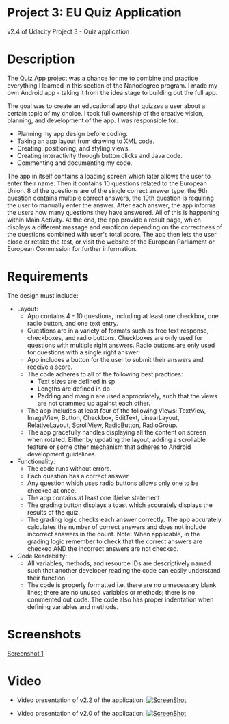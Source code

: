 # Project 3: EU Quiz Application
v2.4 of Udacity Project 3 - Quiz application

# Description
The Quiz App project was a chance for me to combine and practice everything I learned in this section of the Nanodegree program. I made my own Android app - taking it from the idea stage to building out the full app.

The goal was to create an educational app that quizzes a user about a certain topic of my choice. I took full ownership of the creative vision, planning, and development of the app. I was responsible for:
- Planning my app design before coding.
- Taking an app layout from drawing to XML code.
- Creating, positioning, and styling views.
- Creating interactivity through button clicks and Java code.
- Commenting and documenting my code.

The app in itself contains a loading screen which later allows the user to enter their name. Then it contains 10 questions related to the European Union. 8 of the questions are of the single correct answer type, the 9th question contains multiple correct answers, the 10th question is requiring the user to manually enter the answer. After each answer, the app informs the users how many questions they have answered. All of this is happening within Main Activity. At the end, the app provide a result page, which displays a different massage and emoticon depending on the correctness of the questions combined with user's total score. The app then lets the user close or retake the test, or visit the website of the European Parliament or European Commission for further information.

# Requirements
The design must include:
- Layout:
  - App contains 4 - 10 questions, including at least one checkbox, one radio button, and one text entry.
  - Questions are in a variety of formats such as free text response, checkboxes, and radio buttons. Checkboxes are only used for questions with multiple right answers. Radio buttons are only used for questions with a single right answer.
  - App includes a button for the user to submit their answers and receive a score. 
  - The code adheres to all of the following best practices:
    - Text sizes are defined in sp
    - Lengths are defined in dp
    - Padding and margin are used appropriately, such that the views are not crammed up against each other.
  - The app includes at least four of the following Views: TextView, ImageView, Button, Checkbox, EditText, LinearLayout, RelativeLayout, ScrollView, RadioButton, RadioGroup.
  - The app gracefully handles displaying all the content on screen when rotated. Either by updating the layout, adding a scrollable feature or some other mechanism that adheres to Android development guidelines.
- Functionality:
  - The code runs without errors.
  - Each question has a correct answer.
  - Any question which uses radio buttons allows only one to be checked at once.
  - The app contains at least one if/else statement
  - The grading button displays a toast which accurately displays the results of the quiz.
  - The grading logic checks each answer correctly. The app accurately calculates the number of correct answers and does not include incorrect answers in the count. Note: When applicable, in the grading logic remember to check that the correct answers are checked AND the incorrect answers are not checked.
- Code Readability:
  - All variables, methods, and resource IDs are descriptively named such that another developer reading the code can easily understand their function.
  - The code is properly formatted i.e. there are no unnecessary blank lines; there are no unused variables or methods; there is no commented out code. The code also has proper indentation when defining variables and methods.

 
# Screenshots
[Screenshot 1](http://s293.photobucket.com/user/GringoBG/media/eu_quiz.jpeg.html)

# Video
- Video presentation of v2.2 of the application:
[![ScreenShot](https://i.ytimg.com/vi/2gKBECzBnwk/maxresdefault.jpg)](https://youtu.be/2gKBECzBnwk)

- Video presentation of v2.0 of the application:
[![ScreenShot](https://i.ytimg.com/vi/iVJmY1ntG7g/maxresdefault.jpg)](https://youtu.be/iVJmY1ntG7g)
